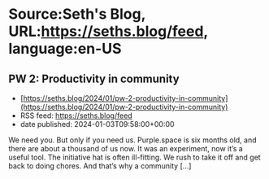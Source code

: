 # Source:Seth's Blog, URL:https://seths.blog/feed, language:en-US

## PW 2: Productivity in community
 - [https://seths.blog/2024/01/pw-2-productivity-in-community](https://seths.blog/2024/01/pw-2-productivity-in-community)
 - RSS feed: https://seths.blog/feed
 - date published: 2024-01-03T09:58:00+00:00

We need you. But only if you need us. Purple.space is six months old, and there are about a thousand of us now. It was an experiment, now it&#8217;s a useful tool. The initiative hat is often ill-fitting. We rush to take it off and get back to doing chores. And that&#8217;s why a community [&#8230;]

